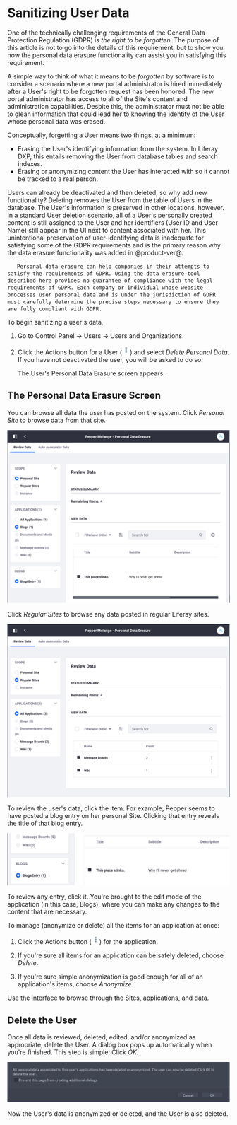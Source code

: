 # Sanitizing User Data

One of the technically challenging requirements of the General Data Protection Regulation (GDPR) is _the right to be forgotten_. The purpose of this article is not to go into the details of this requirement, but to show you how the personal data erasure functionality can assist you in satisfying this requirement. 

A simple way to think of what it means to be _forgotten_ by software is to consider a scenario where a new portal administrator is hired immediately after a User's right to be forgotten request has been honored. The new portal administrator has access to all of the Site's content and administration capabilities. Despite this, the administrator must not be able to glean information that could lead her to knowing the identity of the User whose personal data was erased.

Conceptually, forgetting a User means two things, at a minimum:

* Erasing the User's identifying information from the system. In Liferay DXP, this  entails removing the User from database tables and search indexes.
* Erasing or anonymizing content the User has interacted with so it cannot be tracked to a real person.

Users can already be deactivated and then deleted, so why add new functionality? Deleting removes the User from the table of Users in the database. The User's information is preserved in other locations, however. In a standard User deletion scenario, all of a User's personally created content is still assigned to the User and her identifiers (User ID and User Name) still appear in the UI next to content associated with her. This unintentional preservation of user-identifying data is inadequate for satisfying some of the GDPR requirements and is the primary reason why the data erasure functionality was added in @product-ver@.

```note::
   Personal data erasure can help companies in their attempts to satisfy the requirements of GDPR. Using the data erasure tool described here provides no guarantee of compliance with the legal requirements of GDPR. Each company or individual whose website processes user personal data and is under the jurisdiction of GDPR must carefully determine the precise steps necessary to ensure they are fully compliant with GDPR.
```

To begin sanitizing a user's data,

1. Go to Control Panel &rarr; Users &rarr; Users and Organizations.

1. Click the Actions button for a User (![Actions](./sanitizing-user-data/images/icon-actions.png)) and select *Delete Personal Data*. If you have not deactivated the user, you will be asked to do so. 

    The User's Personal Data Erasure screen appears.

## The Personal Data Erasure Screen

You can browse all data the user has posted on the system. Click *Personal Site* to browse data from that site. 

![Figure 1: From here, you can browse all data the user posted on his or her personal Site.](./sanitizing-user-data/images/users-data-erasure-personal.png)

Click *Regular Sites* to browse any data posted in regular Liferay sites. 

![Figure 2: Choose Regular Sites to browse all data posted by the user on administratively-created Sites.](./sanitizing-user-data/images/users-data-erasure-regular.png)

To review the user's data, click the item. For example, Pepper seems to have posted a blog entry on her personal Site. Clicking that entry reveals the title of that blog entry. 

![Figure 3: Pepper's blog entry might need review.](./sanitizing-user-data/images/users-data-erasure-blog.png)

To review any entry, click it. You're brought to the edit mode of the application (in this case, Blogs), where you can make any changes to the content that are necessary. 

To manage (anonymize or delete) all the items for an application at once: 

1. Click the Actions button (![Actions](./sanitizing-user-data/images/icon-actions.png)) for the application.

1. If you're sure all items for an application can be safely deleted, choose *Delete*. 

1. If you're sure simple anonymization is good enough for all of an application's items, choose *Anonymize*.

Use the interface to browse through the Sites, applications, and data. 

## Delete the User

Once all data is reviewed, deleted, edited, and/or anonymized as appropriate, delete the User. A dialog box pops up automatically when you're finished. This step is simple: Click *OK*.

![Figure 4: To finish the data erasure process, delete the User.](./sanitizing-user-data/images/users-delete-user.png)

Now the User's data is anonymized or deleted, and the User is also deleted.
